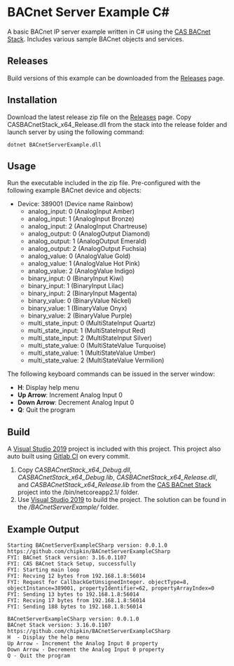 # BACnet Server Example C#

A basic BACnet IP server example written in C# using the [CAS BACnet Stack](https://store.chipkin.com/services/stacks/bacnet-stack). Includes various sample BACnet objects and services.

## Releases

Build versions of this example can be downloaded from the [Releases](https://github.com/chipkin/BACnetServerExampleCSharp/releases) page. 

## Installation

Download the latest release zip file on the [Releases](https://github.com/chipkin/BACnetServerExampleCSharp/releases) page.
Copy CASBACnetStack_x64_Release.dll from the stack into the release folder and launch server by using the following command:
```
dotnet BACnetServerExample.dll
```

## Usage

Run the executable included in the zip file. Pre-configured with the following example BACnet device and objects:

- Device: 389001  (Device name Rainbow)
  - analog_input: 0  (AnalogInput Amber)
  - analog_input: 1  (AnalogInput Bronze)
  - analog_input: 2  (AnalogInput Chartreuse)
  - analog_output: 0  (AnalogOutput Diamond)
  - analog_output: 1  (AnalogOutput Emerald)
  - analog_output: 2  (AnalogOutput Fuchsia)
  - analog_value: 0  (AnalogValue Gold)
  - analog_value: 1  (AnalogValue Hot Pink)
  - analog_value: 2  (AnalogValue Indigo)
  - binary_input: 0  (BinaryInput Kiwi)
  - binary_input: 1  (BinaryInput Lilac)
  - binary_input: 2  (BinaryInput Magenta)
  - binary_value: 0  (BinaryValue Nickel)
  - binary_value: 1  (BinaryValue Onyx)
  - binary_value: 2  (BinaryValue Purple)
  - multi_state_input: 0  (MultiStateInput Quartz)
  - multi_state_input: 1  (MultiStateInput Red)
  - multi_state_input: 2  (MultiStateInput Silver)
  - multi_state_value: 0  (MultiStateValue Turquoise)
  - multi_state_value: 1  (MultiStateValue Umber)
  - multi_state_value: 2  (MultiStateValue Vermilion)

The following keyboard commands can be issued in the server window:
* **H**: Display help menu
* **Up Arrow**: Increment Analog Input 0
* **Down Arrow**: Decrement Analog Input 0
* **Q**: Quit the program

## Build

A [Visual Studio 2019](https://visualstudio.microsoft.com/downloads/) project is included with this project. This project also auto built using [Gitlab CI](https://docs.gitlab.com/ee/ci/) on every commit.

1. Copy *CASBACnetStack_x64_Debug.dll*, *CASBACnetStack_x64_Debug.lib*, *CASBACnetStack_x64_Release.dll*, and *CASBACnetStack_x64_Release.lib* from the [CAS BACnet Stack](https://store.chipkin.com/services/stacks/bacnet-stack) project into the /bin/netcoreapp2.1/ folder.
2. Use [Visual Studio 2019](https://visualstudio.microsoft.com/vs/) to build the project. The solution can be found in the */BACnetServerExample/* folder.

## Example Output
```
Starting BACnetServerExampleCSharp version: 0.0.1.0
https://github.com/chipkin/BACnetServerExampleCSharp
FYI: BACnet Stack version: 3.16.0.1107
FYI: CAS BACnet Stack Setup, successfully
FYI: Starting main loop
FYI: Recving 12 bytes from 192.168.1.8:56014
FYI: Request for CallbackGetUnsignedInteger. objectType=8, objectInstance=389001, propertyIdentifier=62, propertyArrayIndex=0
FYI: Sending 13 bytes to 192.168.1.8:56014
FYI: Recving 17 bytes from 192.168.1.8:56014
FYI: Sending 188 bytes to 192.168.1.8:56014

BACnetServerExampleCSharp version: 0.0.1.0
BACnet Stack version: 3.16.0.1107
https://github.com/chipkin/BACnetServerExampleCSharp
H  - Display the help menu
Up Arrow - Increment the Analog Input 0 property
Down Arrow - Decrement the Analog Input 0 property
Q - Quit the program
```